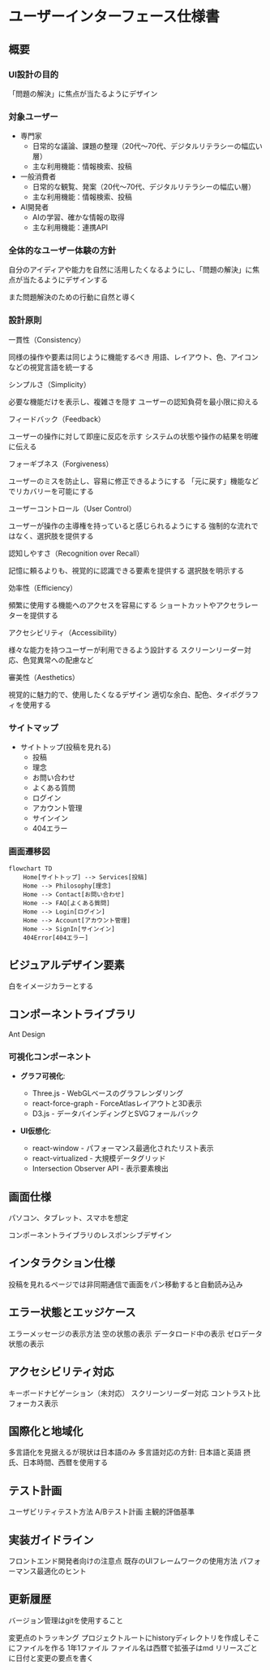
# ユーザーインターフェース仕様書

## 概要

### UI設計の目的

「問題の解決」に焦点が当たるようにデザイン

### 対象ユーザー

* 専門家
    * 日常的な議論、課題の整理（20代〜70代、デジタルリテラシーの幅広い層）
    * 主な利用機能：情報検索、投稿
* 一般消費者
    * 日常的な観覧、発案（20代〜70代、デジタルリテラシーの幅広い層）
    * 主な利用機能：情報検索、投稿
* AI開発者
    * AIの学習、確かな情報の取得
    * 主な利用機能：連携API

### 全体的なユーザー体験の方針

自分のアイディアや能力を自然に活用したくなるようにし、「問題の解決」に焦点が当たるようにデザインする

また問題解決のための行動に自然と導く

### 設計原則

一貫性（Consistency）

同様の操作や要素は同じように機能するべき
用語、レイアウト、色、アイコンなどの視覚言語を統一する


シンプルさ（Simplicity）

必要な機能だけを表示し、複雑さを隠す
ユーザーの認知負荷を最小限に抑える


フィードバック（Feedback）

ユーザーの操作に対して即座に反応を示す
システムの状態や操作の結果を明確に伝える


フォーギブネス（Forgiveness）

ユーザーのミスを防止し、容易に修正できるようにする
「元に戻す」機能などでリカバリーを可能にする


ユーザーコントロール（User Control）

ユーザーが操作の主導権を持っていると感じられるようにする
強制的な流れではなく、選択肢を提供する


認知しやすさ（Recognition over Recall）

記憶に頼るよりも、視覚的に認識できる要素を提供する
選択肢を明示する


効率性（Efficiency）

頻繁に使用する機能へのアクセスを容易にする
ショートカットやアクセラレーターを提供する


アクセシビリティ（Accessibility）

様々な能力を持つユーザーが利用できるよう設計する
スクリーンリーダー対応、色覚異常への配慮など


審美性（Aesthetics）

視覚的に魅力的で、使用したくなるデザイン
適切な余白、配色、タイポグラフィを使用する

### サイトマップ

* サイトトップ(投稿を見れる)
    * 投稿
    * 理念
    * お問い合わせ
    * よくある質問
    * ログイン
    * アカウント管理
    * サインイン
    * 404エラー

### 画面遷移図

```mermaid
flowchart TD
    Home[サイトトップ] --> Services[投稿]
    Home --> Philosophy[理念]
    Home --> Contact[お問い合わせ]
    Home --> FAQ[よくある質問]
    Home --> Login[ログイン]
    Home --> Account[アカウント管理]
    Home --> SignIn[サインイン]
    404Error[404エラー]
```

## ビジュアルデザイン要素

白をイメージカラーとする

## コンポーネントライブラリ

Ant Design

### 可視化コンポーネント

* **グラフ可視化**: 
  * Three.js - WebGLベースのグラフレンダリング
  * react-force-graph - ForceAtlasレイアウトと3D表示
  * D3.js - データバインディングとSVGフォールバック

* **UI仮想化**:
  * react-window - パフォーマンス最適化されたリスト表示
  * react-virtualized - 大規模データグリッド
  * Intersection Observer API - 表示要素検出

## 画面仕様

パソコン、タブレット、スマホを想定

コンポーネントライブラリのレスポンシブデザイン


## インタラクション仕様

投稿を見れるページでは非同期通信で画面をパン移動すると自動読み込み

## エラー状態とエッジケース

エラーメッセージの表示方法
空の状態の表示
データロード中の表示
ゼロデータ状態の表示


## アクセシビリティ対応

キーボードナビゲーション（未対応）
スクリーンリーダー対応
コントラスト比
フォーカス表示


## 国際化と地域化

多言語化を見据えるが現状は日本語のみ
多言語対応の方針: 日本語と英語
摂氏、日本時間、西暦を使用する

## テスト計画

ユーザビリティテスト方法
A/Bテスト計画
主観的評価基準


## 実装ガイドライン

フロントエンド開発者向けの注意点
既存のUIフレームワークの使用方法
パフォーマンス最適化のヒント


## 更新履歴

バージョン管理はgitを使用すること

変更点のトラッキング
プロジェクトルートにhistoryディレクトリを作成しそこにファイルを作る
1年1ファイル
ファイル名は西暦で拡張子はmd
リリースごとに日付と変更の要点を書く

